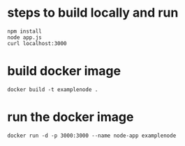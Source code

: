 # steps to build locally and run
```
npm install
node app.js
curl localhost:3000
```

# build docker image
```
docker build -t examplenode .
```

# run the docker image
```
docker run -d -p 3000:3000 --name node-app examplenode
```
